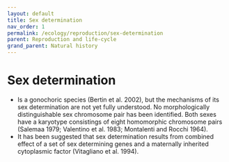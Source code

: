 ```yaml
---
layout: default
title: Sex determination 
nav_order: 1
permalink: /ecology/reproduction/sex-determination
parent: Reproduction and life-cycle
grand_parent: Natural history
---
```


# Sex determination 

- Is a gonochoric species (Bertin et al. 2002), but the mechanisms of its sex determination are not yet fully understood. No morphologically distinguishable sex chromosome pair has been identified. Both sexes have a karyotype consistings of eight homomorphic chromosome pairs (Salemaa 1979; Valentino et al. 1983; Montalenti and Rocchi 1964). 
- It has been suggested that sex determination results from combined effect of a set of sex determining genes and a maternally inherited cytoplasmic factor (Vitagliano et al. 1994). 